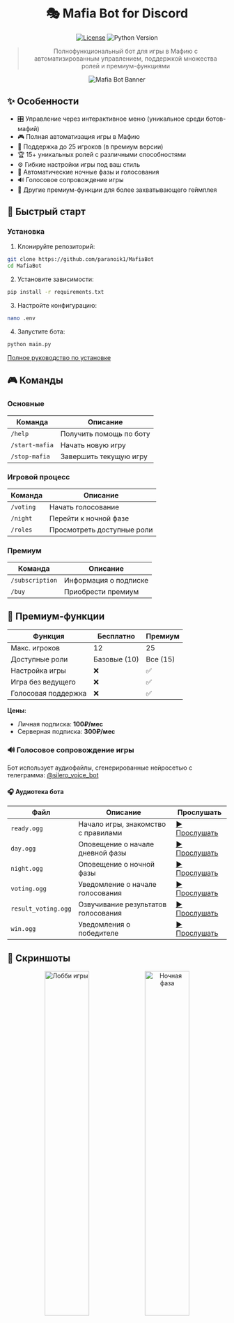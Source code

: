 <div align=center>

# 🎭 Mafia Bot for Discord

[![License](https://img.shields.io/badge/license-MIT-blue.svg)](https://github.com/your-repo/LICENSE)
![Python Version](https://img.shields.io/badge/python-3.12-blue)

> Полнофункциональный бот для игры в Мафию с автоматизированным управлением, поддержкой множества ролей и премиум-функциями

![Mafia Bot Banner](img/banner.png)

</div>

## ✨ Особенности

- 🎛️ Управление через интерактивное меню (уникальное среди ботов-мафий)
- 🎮 Полная автоматизация игры в Мафию
- 👥 Поддержка до 25 игроков (в премиум версии)
- 🏆 15+ уникальных ролей с различными способностями
- ⚙️ Гибкие настройки игры под ваш стиль
- 🌙 Автоматические ночные фазы и голосования
- 🔊 Голосовое сопровождение игры
- 💎 Другие премиум-функции для более захватывающего геймплея

## 🚀 Быстрый старт

### Установка

1. Клонируйте репозиторий:
```bash
git clone https://github.com/paranoik1/MafiaBot
cd MafiaBot
```

2. Установите зависимости:
```bash
pip install -r requirements.txt
```

3. Настройте конфигурацию:
```bash
nano .env
```

4. Запустите бота:
```bash
python main.py
```

[Полное руководство по установке](./DOCS.md)

## 🎮 Команды

### Основные
| Команда | Описание |
|---------|----------|
| `/help` | Получить помощь по боту |
| `/start-mafia` | Начать новую игру |
| `/stop-mafia` | Завершить текущую игру |

### Игровой процесс
| Команда | Описание |
|---------|----------|
| `/voting` | Начать голосование |
| `/night` | Перейти к ночной фазе |
| `/roles` | Просмотреть доступные роли |

### Премиум
| Команда | Описание |
|---------|----------|
| `/subscription` | Информация о подписке |
| `/buy` | Приобрести премиум |

## 💎 Премиум-функции

| Функция | Бесплатно | Премиум |
|---------|----------|---------|
| Макс. игроков | 12 | 25 |
| Доступные роли | Базовые (10) | Все (15) |
| Настройка игры | ❌ | ✅ |
| Игра без ведущего | ❌ | ✅ |
| Голосовая поддержка | ❌ | ✅ |

**Цены:**
- Личная подписка: **100₽/мес**
- Серверная подписка: **300₽/мес**

### 🔊 Голосовое сопровождение игры
Бот использует аудиофайлы, сгенерированные нейросетью с телеграмма: [@silero_voice_bot](https://t.me/silero_voice_bot)
#### 🎧 Аудиотека бота



| Файл | Описание | Прослушать |
|------|----------|------------|
| `ready.ogg` | Начало игры, знакомство с правилами | [▶️ Прослушать](audio/ready.ogg) |
| `day.ogg`   | Оповещение о начале дневной фазы | [▶️ Прослушать](audio/day.ogg) |
| `night.ogg` | Оповещение о ночной фазы | [▶️ Прослушать](audio/night.ogg) |
| `voting.ogg` | Уведомление о начале голосования | [▶️ Прослушать](audio/voting.ogg) |
| `result_voting.ogg` | Озвучивание результатов голосования | [▶️ Прослушать](audio/result_voting.ogg) |
| `win.ogg`   | Уведомления о победителе | [▶️ Прослушать](audio/win.ogg) |




## 📸 Скриншоты

<div align="center">
  <img src="img/start-mafia.png" width="45%" alt="Лобби игры">
  <img src="img/night.png" width="45%" alt="Ночная фаза"> 
  <img src="img/voting.png" width="45%" alt="Голосование">
  <img src="img/end.png" width="45%" alt="Конец игры">
  <img src="img/settings.png" width="80%">
  <img src="img/buy-premium.png" width="80%">
  <img src="img/role.png" width="49%" alt="Роли">
  <img src="img/role1.png" width="49%" alt="Роли">
  <img src="img/role2.png" width="49%" alt="Роли">
  <img src="img/role3.png" width="49%" alt="Роли">


</div>

## 🤝 Участие в разработке

Мы приветствуем вклад в развитие проекта! 

1. Форкните репозиторий
2. Создайте ветку (`git checkout -b feature/AmazingFeature`)
3. Сделайте коммит (`git commit -m 'Add some AmazingFeature'`)
4. Запушьте изменения (`git push origin feature/AmazingFeature`)
5. Откройте Pull Request

## 📜 Лицензия

Этот проект распространяется под лицензией MIT. Подробнее см. в файле [LICENSE](LICENSE).

---

> Сделайте ваши Discord-вечеринки незабываемыми с Mafia Bot! 🎭✨

